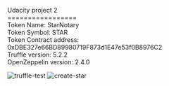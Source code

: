 Udacity project 2\
=================\
Token Name: StarNotary\
Token Symbol: STAR\
Token Contract address: 0xDBE327e66BD89980719F873d1E47e53f0B8976C2\
Truffle version: 5.2.2\
OpenZeppelin version: 2.4.0

![truffle-test](https://user-images.githubusercontent.com/29928713/126401606-6eb96168-98c4-41bc-b8cb-e7a71c00b721.png)
![create-star](https://user-images.githubusercontent.com/29928713/126401362-0708af23-1969-4baf-bba1-07e03ac96202.png)

